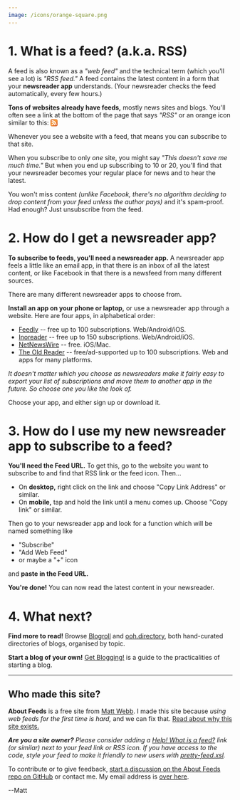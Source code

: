 ```yaml
---
image: /icons/orange-square.png
---
```

# 1. What is a feed? (a.k.a. RSS)

A feed is also known as a _"web feed"_ and the technical term (which you'll see a lot) is _"RSS feed."_ A feed contains the latest content in a form that your **newsreader app** understands. (Your newsreader checks the feed automatically, every few hours.)

**Tons of websites already have feeds,** mostly news sites and blogs. You'll often see a link at the bottom of the page that says _"RSS"_ or an orange icon similar to this: <img src="icons/orange-square.svg" style="vertical-align: text-bottom; height: 1.1em;">

Whenever you see a website with a feed, that means you can subscribe to that site.

When you subscribe to only _one_ site, you might say _"This doesn't save me much time."_ But when you end up subscribing to 10 or 20, you'll find that your newsreader becomes your regular place for news and to hear the latest.

You won't miss content _(unlike Facebook, there's no algorithm deciding to drop content from your feed unless the author pays)_ and it's spam-proof. Had enough? Just unsubscribe from the feed.

# 2. How do I get a newsreader app?

**To subscribe to feeds, you'll need a newsreader app.** A newsreader app feels a little like an email app, in that there is an inbox of all the latest content, or like Facebook in that there is a newsfeed from many different sources.

There are many different newsreader apps to choose from.

**Install an app on your phone or laptop,** or use a newsreader app through a website. Here are four apps, in alphabetical order:

* [Feedly](https://feedly.com) -- free up to 100 subscriptions. Web/Android/iOS.
* [Inoreader](https://www.inoreader.com) -- free up to 150 subscriptions. Web/Android/iOS.
* [NetNewsWire](https://netnewswire.com) -- free. iOS/Mac.
* [The Old Reader](https://theoldreader.com) -- free/ad-supported up to 100 subscriptions. Web and apps for many platforms.

_It doesn't matter which you choose as newsreaders make it fairly easy to export your list of subscriptions and move them to another app in the future. So choose one you like the look of._

Choose your app, and either sign up or download it.


# 3. How do I use my new newsreader app to subscribe to a feed?

**You'll need the Feed URL.** To get this, go to the website you want to subscribe to and find that RSS link or the feed icon. Then...

* On **desktop,** right click on the link and choose "Copy Link Address" or similar.
* On **mobile,** tap and hold the link until a menu comes up. Choose "Copy link" or similar.

Then go to your newsreader app and look for a function which will be named something like

- "Subscribe"
- "Add Web Feed"
- or maybe a "+" icon

and **paste in the Feed URL.**

**You're done!** You can now read the latest content in your newsreader.


# 4. What next?

**Find more to read!** Browse [Blogroll](https://blogroll.org) and [ooh.directory](https://ooh.directory), both hand-curated directories of blogs, organised by topic.

**Start a blog of your own!** [Get Blogging!](https://getblogging.org) is a guide to the practicalities of starting a blog.

----

## Who made this site?

**About Feeds** is a free site from [Matt Webb](https://interconnected.org). I made this site because _using web feeds for the first time is hard,_ and we can fix that. [Read about why this site exists.](why)

_**Are you a site owner?** Please consider adding a [Help! What is a feed?](https://aboutfeeds.com) link (or similar) next to your feed link or RSS icon. If you have access to the code, style your feed to make it friendly to new users with [pretty-feed.xsl](https://github.com/genmon/aboutfeeds/blob/main/tools/pretty-feed-v3.xsl)._

To contribute or to give feedback, [start a discussion on the About Feeds repo on GitHub](https://github.com/genmon/aboutfeeds) or contact me. My email address is [over here](https://interconnected.org).

--Matt
